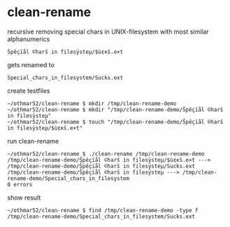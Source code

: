 # clean-rename
recursive removing special chars in UNIX-filesystem with most similar alphanumerics

	Špêçïål ©harš in filesÿsteμ/$ù¢κš.e×t

gets renamed to

	Special_chars_in_filesystem/Sucks.ext

create testfiles

	~/othmar52/clean-rename $ mkdir /tmp/clean-rename-demo
	~/othmar52/clean-rename $ mkdir "/tmp/clean-rename-demo/Špêçïål ©harš in filesÿsteμ"
	~/othmar52/clean-rename $ touch "/tmp/clean-rename-demo/Špêçïål ©harš in filesÿsteμ/$ù¢κš.e×t"
	
run clean-rename

	~/othmar52/clean-rename $ ./clean-rename /tmp/clean-rename-demo
	/tmp/clean-rename-demo/Špêçïål ©harš in filesÿsteμ/$ù¢κš.e×t ---> /tmp/clean-rename-demo/Špêçïål ©harš in filesÿsteμ/Sucks.ext
	/tmp/clean-rename-demo/Špêçïål ©harš in filesÿsteμ ---> /tmp/clean-rename-demo/Special_chars_in_filesystem
	0 errors
	
show result

	~/othmar52/clean-rename $ find /tmp/clean-rename-demo -type f
	/tmp/clean-rename-demo/Special_chars_in_filesystem/Sucks.ext